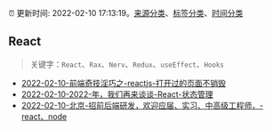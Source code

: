 :alarm_clock: 更新时间: 2022-02-10 17:13:19。[来源分类](../README.md)、[标签分类](../TAGS.md)、[时间分类](../TIMELINE.md)

## React


> 关键字：`React`、`Rax`、`Nerv`、`Redux`、`useEffect`、`Hooks`



- [2022-02-10-前端奇技淫巧之-reactjs-打开过的页面不销毁](https://www.v2ex.com/t/833077) 
- [2022-02-10-2022-年，我们再来谈谈-React-状态管理](https://www.v2ex.com/t/833046) 
- [2022-02-10-北京-招前后端研发，欢迎应届、实习、中高级工程师，-react、node](https://www.v2ex.com/t/833044) 